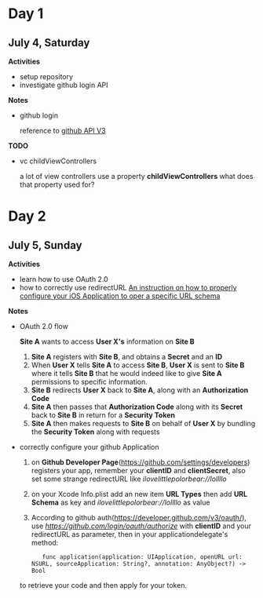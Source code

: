 # Day 1
## July 4, Saturday

**Activities**
- setup repository
- investigate github login API

**Notes**

- github login

  reference to [github API V3](https://developer.github.com/guides/getting-started/)

**TODO**

- vc childViewControllers

  a lot of view controllers use a property **childViewControllers** what does that property used for?


# Day 2
## July 5, Sunday

**Activities**
- learn how to use OAuth 2.0
- how to correctly use redirectURL
 [An instruction on how to properly configure your iOS Application to oper a specific URL schema](http://iosdevelopertips.com/cocoa/launching-your-own-application-via-a-custom-url-scheme.html)


**Notes**
- OAuth 2.0 flow

  **Site A** wants to access **User X's** information on **Site B**
  1. **Site A** registers with **Site B**, and obtains a **Secret** and an **ID**
  2. When **User X** tells **Site A** to access **Site B**, **User X** is sent to **Site B** where
  it tells **Site B** that he would indeed like to give **Site A** permissions to specific information.
  3. **Site B** redirects **User X** back to **Site A**, along with an **Authorization Code**
  4. **Site A** then passes that **Authorization Code** along with its **Secret** back to **Site B** in return for a **Security Token**
  5. **Site A** then makes requests to **Site B** on behalf of **User X** by bundling the **Security Token** along with requests

- correctly configure your github Application

  1. on **Github Developer Page**(https://github.com/settings/developers) registers your app, remember your **clientID** and **clientSecret**, also set some strange redirectURL like *ilovelittlepolorbear://lollllo*
  2. on your Xcode Info.plist add an new item **URL Types** then add **URL Schema** as key and *ilovelittlepolorbear://lollllo* as value
  3. According to github auth(https://developer.github.com/v3/oauth/), use *https://github.com/login/oauth/authorize* with **clientID** and your redirectURL as parameter, then in your applicationdelegate's method:

            func application(application: UIApplication, openURL url: NSURL, sourceApplication: String?, annotation: AnyObject?) -> Bool
  to retrieve your code and then apply for your token.
